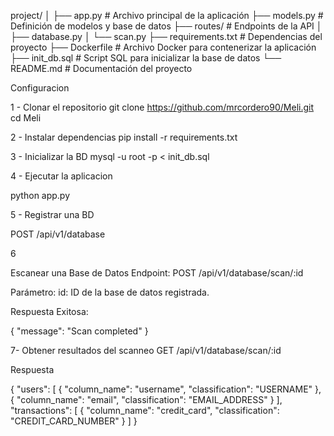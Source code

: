 project/
│
├── app.py                # Archivo principal de la aplicación
├── models.py             # Definición de modelos y base de datos
├── routes/               # Endpoints de la API
│   ├── database.py
│   └── scan.py
├── requirements.txt      # Dependencias del proyecto
├── Dockerfile            # Archivo Docker para contenerizar la aplicación
├── init_db.sql           # Script SQL para inicializar la base de datos
└── README.md             # Documentación del proyecto


Configuracion

1 - Clonar el repositorio 
git clone https://github.com/mrcordero90/Meli.git
cd Meli

2 - Instalar dependencias
pip install -r requirements.txt

3 - Inicializar la BD
mysql -u root -p < init_db.sql

4 - Ejecutar la aplicacion

python app.py

5 - Registrar una BD

POST /api/v1/database

6

Escanear una Base de Datos
Endpoint:
POST /api/v1/database/scan/:id

Parámetro:
id: ID de la base de datos registrada.

Respuesta Exitosa:


{
  "message": "Scan completed"
}

7- Obtener resultados del scanneo
GET /api/v1/database/scan/:id

Respuesta

{
  "users": [
    {
      "column_name": "username",
      "classification": "USERNAME"
    },
    {
      "column_name": "email",
      "classification": "EMAIL_ADDRESS"
    }
  ],
  "transactions": [
    {
      "column_name": "credit_card",
      "classification": "CREDIT_CARD_NUMBER"
    }
  ]
}
